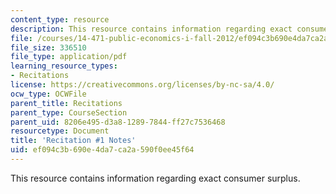 ```yaml
---
content_type: resource
description: This resource contains information regarding exact consumer surplus.
file: /courses/14-471-public-economics-i-fall-2012/ef094c3b690e4da7ca2a590f0ee45f64_MIT14_471F12_recnotes1.pdf
file_size: 336510
file_type: application/pdf
learning_resource_types:
- Recitations
license: https://creativecommons.org/licenses/by-nc-sa/4.0/
ocw_type: OCWFile
parent_title: Recitations
parent_type: CourseSection
parent_uid: 8206e495-d3a8-1289-7844-ff27c7536468
resourcetype: Document
title: 'Recitation #1 Notes'
uid: ef094c3b-690e-4da7-ca2a-590f0ee45f64
---
```

This resource contains information regarding exact consumer surplus.